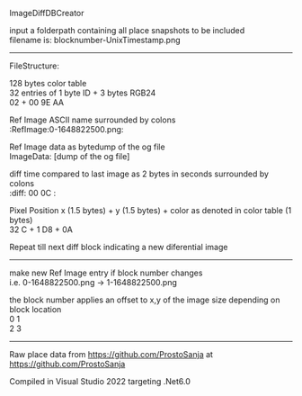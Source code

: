 ImageDiffDBCreator  

input a folderpath containing all place snapshots to be included  
filename is: blocknumber-UnixTimestamp.png

---

FileStructure:  

128 bytes color table  
32 entries of 1 byte ID + 3 bytes RGB24  
02 + 00 9E AA  
  
Ref Image ASCII name surrounded by colons  
:RefImage:0-1648822500.png:  
  
Ref Image data as bytedump of the og file  
ImageData: [dump of the og file]  
  
diff time compared to last image as 2 bytes in seconds surrounded by colons  
:diff: 00 0C :  
  
Pixel Position x (1.5 bytes) + y (1.5 bytes) + color as denoted in color table (1 bytes)  
32 C + 1 D8 + 0A  
  
Repeat till next diff block indicating a new diferential image

---

make new Ref Image entry if block number changes  
i.e. 0-1648822500.png -> 1-1648822500.png  

the block number applies an offset to x,y of the image size depending on block location  
0 1  
2 3  

---

Raw place data from https://github.com/ProstoSanja at https://github.com/ProstoSanja  

Compiled in Visual Studio 2022 targeting .Net6.0
